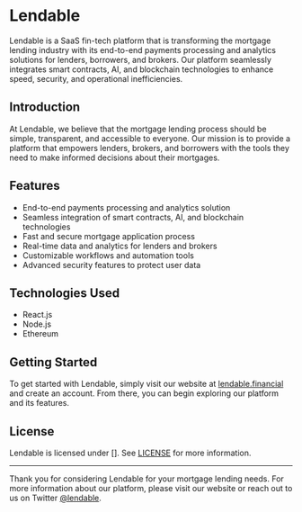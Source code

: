 # Lendable

Lendable is a SaaS fin-tech platform that is transforming the mortgage lending industry with its end-to-end payments processing and analytics solutions for lenders, borrowers, and brokers. Our platform seamlessly integrates smart contracts, AI, and blockchain technologies to enhance speed, security, and operational inefficiencies.

## Introduction

At Lendable, we believe that the mortgage lending process should be simple, transparent, and accessible to everyone. Our mission is to provide a platform that empowers lenders, brokers, and borrowers with the tools they need to make informed decisions about their mortgages.

## Features

- End-to-end payments processing and analytics solution
- Seamless integration of smart contracts, AI, and blockchain technologies
- Fast and secure mortgage application process
- Real-time data and analytics for lenders and brokers
- Customizable workflows and automation tools
- Advanced security features to protect user data

## Technologies Used

- React.js
- Node.js
- Ethereum

## Getting Started

To get started with Lendable, simply visit our website at [lendable.financial](lendable.financial) and create an account. From there, you can begin exploring our platform and its features.

## License

Lendable is licensed under []. See [LICENSE](LICENSE) for more information.

---

Thank you for considering Lendable for your mortgage lending needs. For more information about our platform, please visit our website or reach out to us on Twitter [@lendable](https://twitter.com/lendable).

